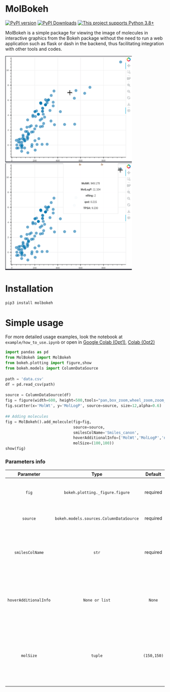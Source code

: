 # MolBokeh
[![PyPI version](https://img.shields.io/pypi/v/molbokeh)](https://pypi.python.org/pypi/molbokeh) [![PyPI Downloads](https://static.pepy.tech/badge/molbokeh)](https://www.pepy.tech/projects/molbokeh) [![This project supports Python 3.8+](https://img.shields.io/badge/Python-3.8+-blue.svg)](https://python.org/downloads)


MolBokeh is a simple package for viewing the image of molecules in interactive graphics from the Bokeh package without the need to run a web application such as flask or dash in the backend, thus facilitating integration with other tools and codes.

<img src="https://raw.githubusercontent.com/jeffrichardchemistry/molbokeh/dev/example/content/molbokehview1.gif" width="400"/> <img src="https://raw.githubusercontent.com/jeffrichardchemistry/molbokeh/dev/example/content/molbokehview2.gif" width="400"/>

# Installation

```
pip3 install molbokeh
```


# Simple usage

For more detailed usage examples, look the notebook at `example/how_to_use.ipynb` or open in [Google Colab (Opt1)](https://colab.research.google.com/drive/1SJPolSM_ZgjTMkra5LqQpk0mC5Jomqv8#scrollTo=dBJ3u_ivn-z-), [Colab (Opt2)](https://drive.google.com/file/d/1SJPolSM_ZgjTMkra5LqQpk0mC5Jomqv8/view?usp=sharing)

```python
import pandas as pd
from MolBokeh import MolBokeh
from bokeh.plotting import figure,show
from bokeh.models import ColumnDataSource

path = 'data.csv'
df = pd.read_csv(path)

source = ColumnDataSource(df)
fig = figure(width=600, height=500,tools="pan,box_zoom,wheel_zoom,zoom_in,zoom_out,reset,save,hover")
fig.scatter(x='MolWt', y='MolLogP', source=source, size=12,alpha=0.6)

## Adding molecules
fig = MolBokeh().add_molecule(fig=fig,
                              source=source,
                              smilesColName='Smiles_canon',
                              hoverAdditionalInfo=['MolWt','MolLogP','nRing','qed','TPSA'],
                              molSize=(100,100))
show(fig)

```



### Parameters info

|     **Parameter**     |                **Type**                 | **Default** | **Description**                                              |
| :-------------------: | :-------------------------------------: | :---------: | :----------------------------------------------------------- |
|         `fig`         |     `bokeh.plotting._figure.figure`     |  required   | Bokeh plot object created from `source(df)`                  |
|       `source`        | `bokeh.models.sources.ColumnDataSource` |  required   | Bokeh data type used to plot initial chart.                  |
|    `smilesColName`    |                  `str`                  |  required   | Smiles column name in dataframe used to create source object |
| `hoverAdditionalInfo` |             `None or list`              |   `None`    | List of column names (variables) to be shown within the graphs hover. |
|       `molSize`       |                 `tuple`                 | `(150,150)` | Size of the image of the molecule to be shown within the hover, also changes the size of the hover frame |







